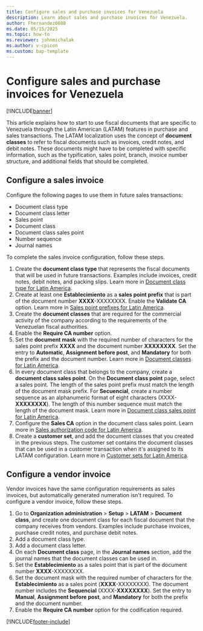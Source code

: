 ```yaml
---
title: Configure sales and purchase invoices for Venezuela
description: Learn about sales and purchase invoices for Venezuela.
author: Fhernandez0088
ms.date: 05/15/2025
ms.topic: how-to
ms.reviewer: johnmichalak
ms.author: v-cpicon
ms.custom: bap-template
---
```


# Configure sales and purchase invoices for Venezuela

[!INCLUDE[banner](../../includes/banner.md)]

This article explains how to start to use fiscal documents that are specific to Venezuela through the Latin American (LATAM) features in purchase and sales transactions. The LATAM localization uses the concept of **document classes** to refer to fiscal documents such as invoices, credit notes, and debit notes. These documents might have to be completed with specific information, such as the typification, sales point, branch, invoice number structure, and additional fields that should be completed.

## Configure a sales invoice

Configure the following pages to use them in future sales transactions:

- Document class type
- Document class letter
- Sales point 
- Document class
- Document class sales point
- Number sequence
- Journal names

To complete the sales invoice configuration, follow these steps.

1. Create the **document class type** that represents the fiscal documents that will be used in future transactions. Examples include invoices, credit notes, debit notes, and packing slips. Learn more in [Document class type for Latin America](ltm-core-document-class-type.md).
1. Create at least one **Establecimiento** as a **sales point prefix** that is part of the document number **XXXX**-XXXXXXXX. Enable the **Validate CA** option. Learn more in [Sales point prefixes for Latin America](ltm-core-sales-point-prefixes.md).
1. Create the **document classes** that are required for the commercial activity of the company according to the requirements of the Venezuelan fiscal authorities.
1. Enable the **Require CA number** option.
1. Set the **document mask** with the required number of characters for the sales point prefix **XXXX** and the document number **XXXXXXXX**. Set the entry to **Automatic**, **Assignment before post**, and **Mandatory** for both the prefix and the document number. Learn more in [Document classes for Latin America](ltm-core-document-class.md).
1. In every document class that belongs to the company, create a **document class sales point**. On the **Document class point** page, select a sales point. The length of the sales point prefix must match the length of the document mask prefix. For **Secuencial**, create a number sequence as an alphanumeric format of eight characters (XXXX-**XXXXXXXX**). The length of this number sequence must match the length of the document mask. Learn more in [Document class sales point for Latin America](ltm-core-document-class-sales-point.md).
1. Configure the **Sales CA** option in the document class sales point. Learn more in [Sales authorization code for Latin America](ltm-core-sales-ca.md).
1. Create a **customer set**, and add the document classes that you created in the previous steps. The customer set contains the document classes that can be used in a customer transaction when it's assigned to its LATAM configuration. Learn more in [Customer sets for Latin America](ltm-core-customers-set.md).

## Configure a vendor invoice

Vendor invoices have the same configuration requirements as sales invoices, but automatically generated numeration isn't required. To configure a vendor invoice, follow these steps.

1. Go to **Organization administration** \> **Setup** \> **LATAM** \> **Document class**, and create one document class for each fiscal document that the company receives from vendors. Examples include purchase invoices, purchase credit notes, and purchase debit notes.
1. Add a document class type.
1. Add a document class letter.
1. On each **Document class** page, in the **Journal names** section, add the journal names that the document classes can be used in.
1. Set the **Establecimiento** as a sales point that is part of the document number **XXXX**-XXXXXXXX.
1. Set the document mask with the required number of characters for the **Establecimiento** as a sales point (**XXXX**-XXXXXXXX). The document number includes the **Sequencial** (XXXX-**XXXXXXXX**). Set the entry to **Manual**, **Assignment before post**, and **Mandatory** for both the prefix and the document number.
1. Enable the **Require CA number** option for the codification required.

[!INCLUDE[footer-include](../../../includes/footer-banner.md)]
